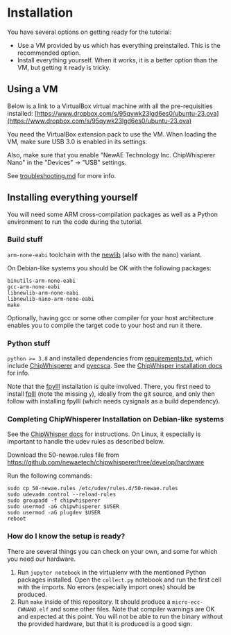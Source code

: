 # Installation

You have several options on getting ready for the tutorial:
 - Use a VM provided by us which has everything preinstalled. This is the recommended option.
 - Install everything yourself. When it works, it is a better option than the VM, but getting
it ready is tricky.

## Using a VM

Below is a link to a VirtualBox virtual machine with all the pre-requisities installed:
[https://www.dropbox.com/s/95qywk23lgd6es0/ubuntu-23.ova](https://www.dropbox.com/s/95qywk23lgd6es0/ubuntu-23.ova)

You need the VirtualBox extension pack to use the VM.
When loading the VM, make sure USB 3.0 is enabled in its settings.

Also, make sure that you enable "NewAE Technology Inc. ChipWhisperer Nano" in the "Devices" -> "USB"
settings.

See [troubleshooting.md](/troubleshooting.md) for more info.

## Installing everything yourself

You will need some ARM cross-compilation packages as well as a Python environment to run the code during the tutorial.

### Build stuff

`arm-none-eabi` toolchain with the [newlib](https://sourceware.org/newlib/) (also with the nano) variant.

On Debian-like systems you should be OK with the following packages:

    binutils-arm-none-eabi
    gcc-arm-none-eabi
    libnewlib-arm-none-eabi
    libnewlib-nano-arm-none-eabi
    make

Optionally, having gcc or some other compiler for your host architecture enables you to compile the
target code to your host and run it there.

### Python stuff

`python >= 3.8` and installed dependencies from [requirements.txt](/requirements.txt), which
include [ChipWhisperer](https://github.com/newaetech/chipwhisperer) and [pyecsca](https://neuromancer.sk/pyecsca/).
See the [ChipWhisper installation docs](https://chipwhisperer.readthedocs.io/en/latest/linux-install.html) for info.

Note that the [fpylll](https://github.com/fplll/fpylll) installation is quite involved. There,
you first need to install [fplll](https://github.com/fplll/fplll) (note the missing `y`), ideally
from the git source, and only then follow with installing fpylll (which needs cysignals as a build dependency).

### Completing ChipWhisperer Installation on Debian-like systems

See the [ChipWhisper docs](https://chipwhisperer.readthedocs.io/en/latest/linux-install.html) for instructions.
On Linux, it especially is important to handle the udev rules as described below.

Download the 50-newae.rules file from https://github.com/newaetech/chipwhisperer/tree/develop/hardware

Run the following commands: 

    sudo cp 50-newae.rules /etc/udev/rules.d/50-newae.rules
    sudo udevadm control --reload-rules
    sudo groupadd -f chipwhisperer
    sudo usermod -aG chipwhisperer $USER
    sudo usermod -aG plugdev $USER
    reboot

### How do I know the setup is ready?

There are several things you can check on your own, and some for which you need our hardware.

1. Run `jupyter notebook` in the virtualenv with the mentioned Python packages installed. Open the
   `collect.py` notebook and run the first cell with the imports. No errors (especially import ones)
   should be produced.
2. Run `make` inside of this repository. It should produce a `micro-ecc-CWNANO.elf` and some other files.
   Note that compiler warnings are OK and expected at this point. You will not be able to run the binary
   without the provided hardware, but that it is produced is a good sign.

